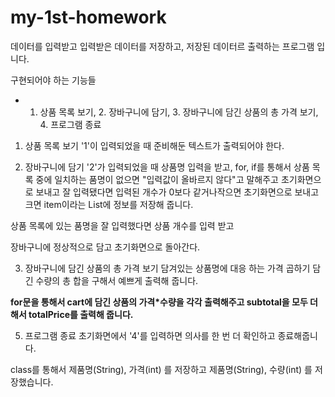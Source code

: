 # my-1st-homework

데이터를 입력받고 입력받은 데이터를 저장하고, 저장된 데이터르 출력하는 프로그램 입니다.

구현되어야 하는 기능들
- 1. 상품 목록 보기, 2. 장바구니에 담기, 3. 장바구니에 담긴 상품의 총 가격 보기, 4. 프로그램 종료

1. 상품 목록 보기
'1'이 입력되었을 때 준비해둔 텍스트가 출력되어야 한다.

2. 장바구니에 담기
'2'가 입력되었을 때 상품명 입력을 받고,
for, if를 통해서 상품 목록 중에 일치하는 품명이 없으면 "입력값이 올바르지 않다"고 말해주고 초기화면으로 보내고
잘 입력됐다면 입력된 개수가 0보다 같거나작으면 초기화면으로 보내고 크면 item이라는 List에 정보를 저장해 줍니다.

상품 목록에 있는 품명을 잘 입력했다면 상품 개수를 입력 받고

장바구니에 정상적으로 담고 초기화면으로 돌아간다.

3. 장바구니에 담긴 상품의 총 가격 보기
담겨있는 상품명에 대응 하는 가격 곱하기 담긴 수량의 총 합을 구해서
예쁘게 출력해 줍니다.

**for문을 통해서 cart에 담긴 상품의 가격*수량을 각각 출력해주고 subtotal을 모두 더해서 totalPrice를 출력해 줍니다.**

5. 프로그램 종료
초기화면에서 '4'를 입력하면 의사를 한 번 더 확인하고 종료해줍니다.








class를 통해서 제품명(String), 가격(int) 를 저장하고
             제품명(String), 수량(int) 를 저장했습니다.

